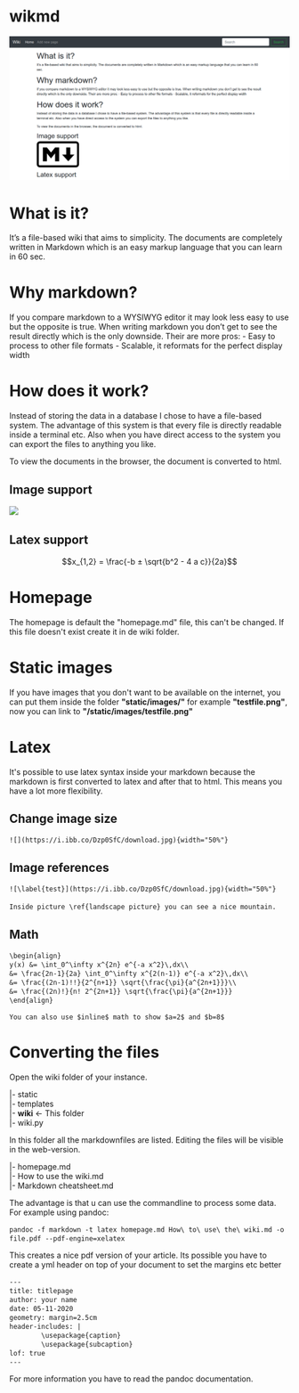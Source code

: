 # wikmd
![preview](static/images/wiki.png)

# What is it?
It’s a file-based wiki that aims to simplicity. The documents are completely written in Markdown which is an easy markup language that you can learn in 60 sec.

# Why markdown?
If you compare markdown to a WYSIWYG editor it may look less easy to use but the opposite is true. When writing markdown you don’t get to see the result directly which is the only downside. Their are more pros: - Easy to process to other file formats - Scalable, it reformats for the perfect display width

# How does it work?
Instead of storing the data in a database I chose to have a file-based system. The advantage of this system is that every file is directly readable inside a terminal etc. Also when you have direct access to the system you can export the files to anything you like.

To view the documents in the browser, the document is converted to html.

## Image support
![](https://upload.wikimedia.org/wikipedia/commons/thumb/4/48/Markdown-mark.svg/208px-Markdown-mark.svg.png)

## Latex support

$$x_{1,2} = \frac{-b ± \sqrt{b^2 - 4 a c}}{2a}$$
# Homepage

The homepage is default the "homepage.md" file, this can't be changed. If this file doesn't exist create it in de wiki folder.

# Static images

If you have images that you don't want to be available on the internet, you can put them inside the folder **"static/images/"** for example **"testfile.png"**, now you can link to **"/static/images/testfile.png"**

# Latex

It's possible to use latex syntax inside your markdown because the markdown is first converted to latex and after that to html. This means you have a lot more flexibility.

## Change image size
```
![](https://i.ibb.co/Dzp0SfC/download.jpg){width="50%"}
```

## Image references
```
![\label{test}](https://i.ibb.co/Dzp0SfC/download.jpg){width="50%"}

Inside picture \ref{landscape picture} you can see a nice mountain.

```

## Math
```
\begin{align}
y(x) &= \int_0^\infty x^{2n} e^{-a x^2}\,dx\\
&= \frac{2n-1}{2a} \int_0^\infty x^{2(n-1)} e^{-a x^2}\,dx\\
&= \frac{(2n-1)!!}{2^{n+1}} \sqrt{\frac{\pi}{a^{2n+1}}}\\
&= \frac{(2n)!}{n! 2^{2n+1}} \sqrt{\frac{\pi}{a^{2n+1}}}
\end{align}
```

```
You can also use $inline$ math to show $a=2$ and $b=8$
```

# Converting the files

Open the wiki folder of your instance.  

|- static  
|- templates  
|- **wiki** $\leftarrow$ This folder  
|- wiki.py  

In this folder all the markdownfiles are listed. Editing the files will be visible in the web-version.  

|- homepage.md  
|- How to use the wiki.md  
|- Markdown cheatsheet.md  

The advantage is that u can use the commandline to process some data. For example using pandoc:
```
pandoc -f markdown -t latex homepage.md How\ to\ use\ the\ wiki.md -o file.pdf --pdf-engine=xelatex
```
This creates a nice pdf version of your article.  Its possible you have to create a yml header on top of your document to set the margins etc better
```
---
title: titlepage
author: your name
date: 05-11-2020
geometry: margin=2.5cm
header-includes: |
        \usepackage{caption}
        \usepackage{subcaption}
lof: true
---
```
For more information you have to read the pandoc documentation.
